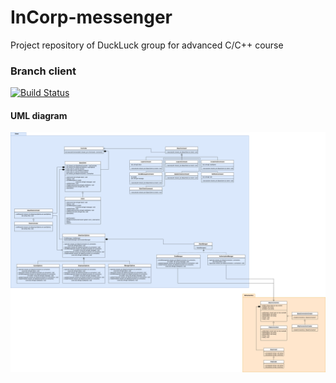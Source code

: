 # InCorp-messenger
Project repository of DuckLuck group for advanced C/C++ course

### Branch client

[![Build Status](https://travis-ci.com/vaderoi/InCorp-messenger.svg?token=M3zfEqeJswoRuvxUTXEk&branch=client)](https://travis-ci.com/vaderoi/InCorp-messenger)

#### UML diagram
![uml](src/docs/uml/client.png "UML diagram of client")



